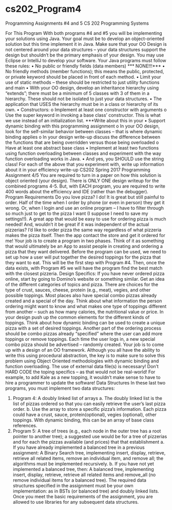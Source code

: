 # cs202_Program4

Programming Assignments #4 and 5
CS 202 Programming Systems

For This Program
With both programs #4 and #5 you will be implementing your solutions using Java. Your goal must be to develop an object-oriented solution but this time implement it in Java. Make sure that your OO Design is not centered around your data structures – your data structures support the design but shouldn’t be the primary emphasis of your design. You may use Eclipse or IntelliJ to develop your software.
  Your Java programs must follow these rules:
• No public or friendly fields (data members) *** NONE!!!***
• No friendly methods (member functions); this means the public, protected, or private keyword should be placed in front of each method.
• Limit your use of static methods – these should be restricted to just utility functions and main
• With your OO design, develop an inheritance hierarchy using “extends”; there must be a minimum of 5 classes with 3 of them in a hierarchy. These should not be isolated to just your data structures.
• The application that USES the hierarchy must be in a class or hierarchy of its own.
• Constructors:
o Implement at least one constructor with arguments
o Use the super keyword in invoking a base class’ constructor. This is what we use instead of an initialization list. ***Write about this in your
• Support dynamic binding with this programming assignment
o In your OO design, look for the self-similar behavior between classes – that is where dynamic binding applies
o In your design write-up discuss the difference between the functions that are being overridden versus those being overloaded
o Have at least one abstract base class
• Implement at least two functions using function overloading between classes and experiment with the way function overloading works in Java.
• And yes, you SHOULD use the string class!
For each of the above that you experiment with, write up information about it in your efficiency write-up
CS202 Spring 2017 Programming Assignment 4/5
You are required to turn in a paper on how this solution is object oriented (your design). There is ONLY ONE design writeup for the combined programs 4-5. But, with EACH program, you are required to write 400 words about the efficiency and IDE (rather than the debugger).
Program Requirements
Do you love pizza? I do! It is great but still painful to order. Half of the time when I order by phone (or even in person) they get it wrong. Or, when I login and use an online program – I have to filter through so much just to get to the pizza I want (I suppose I need to save my settings!!). A great app that would be easy to use for ordering pizza is much needed! And, wouldn’t it be great if it was independent of the actual pizzerias? I’d like to order pizza the same way regardless of what pizzeria makes the pizza itself. Then the app contact the store and get it ordered for me! Your job is to create a program in two phases. Think of it as something that would ultimately be an App to assist people in creating and ordering a pizza that they want delivered. Before the program can be used, we need to set up how a user will put together the desired toppings for the pizza that they want to eat. This will be the first step with Program #4. Then, once the data exists, with Program #5 we will have the program find the best match with the closest pizzeria.
Design Specifics: If you have never ordered pizza online, start by going to Domino’s website or something similar. Get an idea of the different categories of topics and pizza. There are choices for the type of crust, sauces, cheese, protein (e.g., meat), vegies, and other possible toppings. Most places also have special combo pizzas already created and a special of the day. Think about what information the person ordering might want to know and what makes one type of toppings different from another – such as how many calories, the nutritional value or price. In your design push up the common elements for the different kinds of toppings. Think about how dynamic binding can be used to create a unique pizza with a set of desired toppings.
Another part of the ordering process should be combo pizzas already “specified” where the user can add more toppings or remove toppings. Each time the user logs in, a new special combo pizza should be advertised – randomly created.
Your job is to come up with a design of an OO framework. Although you all have the ability to write this using procedural abstraction, the key is to make sure to solve this problem using Object Oriented methodologies with dynamic binding and function overloading. The use of external data file(s) is necessary! Don’t HARD CODE the toping specifics – as that would not be real-world! For example, to add Kale as a new topping, it wouldn’t make sense to have to hire a programmer to update the software!
Data Structures
In these last two programs, you must implement two data structures:
1. Program 4: A doubly linked list of arrays
a. The doubly linked list is the list of pizzas ordered so that you can easily retrieve the user’s last pizza order.
b. Use the array to store a specific pizza’s information. Each pizza could have a crust, sauce, protein(optional), vegies (optional), other toppings. With dynamic binding, this can be an array of base class references.
2. Program 5: A tree of trees (e.g., each node in the outer tree has a root pointer to another tree); a suggested use would be for a tree of pizzerias and for each the pizzas available (and prices) that that establishment
a. If you have already implemented a balanced tree in a previous assignment: A Binary Search tree, implementing insert, display, retrieve, retrieve all related items, remove an individual item, and remove all; the algorithms must be implemented recursively.
b. If you have not yet implemented a balanced tree, then:
A balanced tree, implementing insert, display, retrieve, retrieve all related items and remove_all (no remove individual items for a balanced tree).
The required data structures specified in the assignment must be your own implementation: as in BSTs (or balanced tree) and doubly linked lists. Once you meet the basic requirements of the assignment, you are allowed to use libraries for any subsequent data structures.
